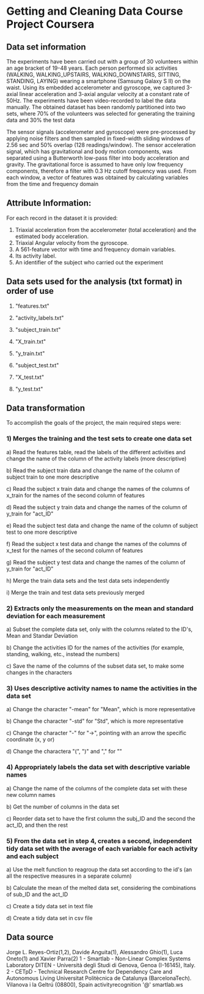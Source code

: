 # Getting and Cleaning Data Course Project Coursera

## Data set information
The experiments have been carried out with a group of 30 volunteers within an age bracket of 19-48 years. Each person performed six activities (WALKING, WALKING_UPSTAIRS, WALKING_DOWNSTAIRS, SITTING, STANDING, LAYING) wearing a smartphone (Samsung Galaxy S II) on the waist. Using its embedded accelerometer and gyroscope, we captured 3-axial linear acceleration and 3-axial angular velocity at a constant rate of 50Hz. The experiments have been video-recorded to label the data manually. The obtained dataset has been randomly partitioned into two sets, where 70% of the volunteers was selected for generating the training data and 30% the test data 

The sensor signals (accelerometer and gyroscope) were pre-processed by applying noise filters and then sampled in fixed-width sliding windows of 2.56 sec and 50% overlap (128 readings/window). The sensor acceleration signal, which has gravitational and body motion components, was separated using a Butterworth low-pass filter into body acceleration and gravity. The gravitational force is assumed to have only low frequency components, therefore a filter with 0.3 Hz cutoff frequency was used. From each window, a vector of features was obtained by calculating variables from the time and frequency domain

## Attribute Information:

For each record in the dataset it is provided: 
1) Triaxial acceleration from the accelerometer (total acceleration) and the estimated body acceleration. 
2) Triaxial Angular velocity from the gyroscope. 
3) A 561-feature vector with time and frequency domain variables. 
4) Its activity label. 
5) An identifier of the subject who carried out the experiment

## Data sets used for the analysis (txt format) in order of use

1) "features.txt"

2) "activity_labels.txt"

3) "subject_train.txt"

4) "X_train.txt"

5) "y_train.txt"

6) "subject_test.txt"

7) "X_test.txt"

8) "y_test.txt"

## Data transformation

To accomplish the goals of the project, the main required steps were:

### 1) Merges the training and the test sets to create one data set
a) Read the features table, read the labels of the different activities and change the name of the column of the activity labels (more descriptive)

b) Read the subject train data and change the name of the column of subject train to one more descriptive

c) Read the subject x train data and change the names of the columns of x_train for the names of the second column of features

d) Read the subject y train data and change the names of the column of y_train for "act_ID"

e) Read the subject test data and change the name of the column of subject test to one more descriptive

f) Read the subject x test data and change the names of the columns of x_test for the names of the second column of features

g) Read the subject y test data and change the names of the column of y_train for "act_ID"

h) Merge the train data sets and the test data sets independently

i) Merge the train and test data sets previously merged

### 2) Extracts only the measurements on the mean and standard deviation for each measurement
a) Subset the complete data set, only with the columns related to the ID's, Mean and Standar Deviation

b) Change the activities ID for the names of the activities (for example, standing, walking, etc., instead the numbers)

c) Save the name of the columns of the subset data set, to make some changes in the characters

### 3) Uses descriptive activity names to name the activities in the data set
a) Change the character "-mean" for "Mean", which is more representative

b) Change the character "-std" for "Std", which is more representative

c) Change the character "-" for "->", pointing with an arrow the specific coordinate (x, y or)

d) Change the charactera "(", ")" and "," for ""

### 4) Appropriately labels the data set with descriptive variable names
a) Change the name of the columns of the complete data set with these new column names

b) Get the number of columns in the data set

c) Reorder data set to have the first column the subj_ID and the second the act_ID, and then the rest

### 5) From the data set in step 4, creates a second, independent tidy data set with the average of each variable for each activity and each subject
a) Use the melt function to reagroup the data set according to the id's (an all the respective measures in a separate column)

b) Calculate the mean of the melted data set, considering the combinations of sub_ID and the act_ID

c) Create a tidy data set in text file

d) Create a tidy data set in csv file

## Data source

Jorge L. Reyes-Ortiz(1,2), Davide Anguita(1), Alessandro Ghio(1), Luca Oneto(1) and Xavier Parra(2)
1 - Smartlab - Non-Linear Complex Systems Laboratory
DITEN - Università degli Studi di Genova, Genoa (I-16145), Italy. 
2 - CETpD - Technical Research Centre for Dependency Care and Autonomous Living
Universitat Politècnica de Catalunya (BarcelonaTech). Vilanova i la Geltrú (08800), Spain
activityrecognition '@' smartlab.ws
